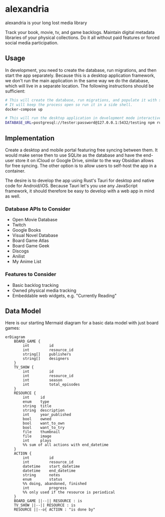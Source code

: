 # alexandria

alexandria is your long lost media library

Track your book, movie, tv, and game backlogs. Maintain digital metadata libraries of your physical collections. Do it all without paid features or forced social media participation.

## Usage

In development, you need to create the database, run migrations, and then start the app separately. Because this is a desktop application framework, we don't run the main application in the same way we do the database, which will live in a separate location. The following instructions should be sufficient:

``` sh
# This will create the database, run migrations, and populate it with some dummy testing data.
# It will keep the process open so run it in a side shell.
docker-compose up

# This will run the desktop application in development mode interactively.
DATABASE_URL=postgresql://tester:password@127.0.0.1:5432/testing npm run tauri dev
```

## Implementation

Create a desktop and mobile portal featuring free syncing between them. It would make sense then to use SQLite as the database and have the end-user store it on iCloud or Google Drive, similar to the way Obsidian allows for free syncing. The other option is to allow users to self-host the app in a container.

The desire is to develop the app using Rust's Tauri for desktop and native code for Android/iOS. Because Tauri let's you use any JavaScript framework, it should therefore be easy to develop with a web app in mind as well.

### Database APIs to Consider

- Open Movie Database
- Twitch
- Google Books
- Visual Novel Database
- Board Game Atlas
- Board Game Geek
- Discogs
- Anilist
- My Anime List

### Features to Consider

- Basic backlog tracking
- Owned physical media tracking
- Embeddable web widgets, e.g. "Currently Reading"

## Data Model

Here is our starting Mermaid diagram for a basic data model with just board games:

``` mermaid
erDiagram
    BOARD_GAME {
        int         id
        int         resource_id
        string[]    publishers
        string[]    designers
    }
    TV_SHOW {
        int         id
        int         resource_id
        int         season
        int         total_episodes
    }
    RESOURCE {
        int     id
        enum    type
        string  title
        string  description
        int     year_published
        bool    owned
        bool    want_to_own
        bool    want_to_try
        file    thumbnail
        file    image
        int     plays
        %% sum of all actions with end_datetime
    }
    ACTION {
        int         id
        int         resource_id
        datetime    start_datetime
        datetime    end_datetime
        string      notes
        enum        status
        %% doing, abandoned, finished
        int         progress
        %% only used if the resource is periodical
    }
    BOARD_GAME ||--|| RESOURCE : is
    TV_SHOW ||--|| RESOURCE : is
    RESOURCE ||--o{ ACTION : "is done by"
```
